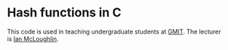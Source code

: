 # Hash functions in C
This code is used in teaching undergraduate students at [GMIT](http://www.gmit.ie).
The lecturer is [Ian McLoughlin](https://ianmcloughlin.github.io).
